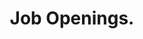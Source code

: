 ---
layout: offers
slug: offers
title: Job Openings.
description: Lorem ipsum dolor sit amet consectetur adipisicing elit. Amet dolores consectetur voluptate eos cupiditate ea alias, distinctio corporis quis aspernatur consequuntur velit aliquam quae facere, dolorem ab aperiam animi doloribus.
img:
    source: /media/site-symbols/happy-faces.png
    alt: happyt-faces-png
---